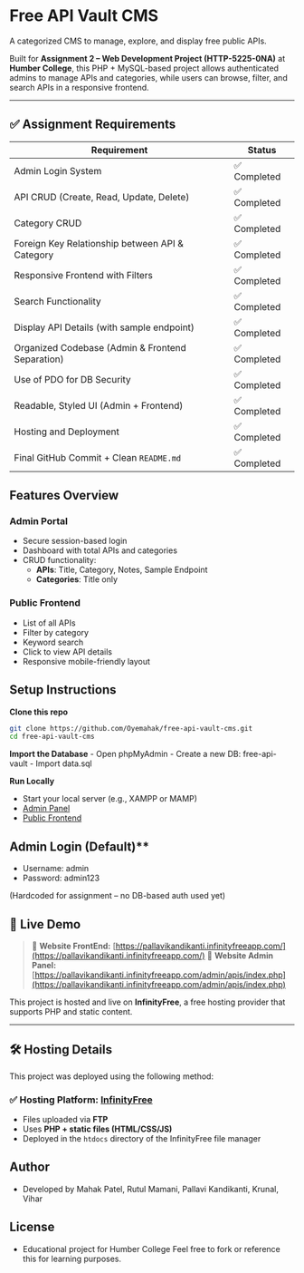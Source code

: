 # Free API Vault CMS

A categorized CMS to manage, explore, and display free public APIs.

Built for **Assignment 2 – Web Development Project (HTTP-5225-0NA)** at **Humber College**, this PHP + MySQL-based project allows authenticated admins to manage APIs and categories, while users can browse, filter, and search APIs in a responsive frontend.

---

## ✅ Assignment Requirements

| Requirement                                          | Status     |
|------------------------------------------------------|------------|
| Admin Login System                                   | ✅ Completed |
| API CRUD (Create, Read, Update, Delete)              | ✅ Completed |
| Category CRUD                                         | ✅ Completed |
| Foreign Key Relationship between API & Category      | ✅ Completed |
| Responsive Frontend with Filters                     | ✅ Completed |
| Search Functionality                                 | ✅ Completed |
| Display API Details (with sample endpoint)           | ✅ Completed |
| Organized Codebase (Admin & Frontend Separation)     | ✅ Completed |
| Use of PDO for DB Security                           | ✅ Completed |
| Readable, Styled UI (Admin + Frontend)               | ✅ Completed |
| Hosting and Deployment                               | ✅ Completed |
| Final GitHub Commit + Clean `README.md`              | ✅ Completed |


## Features Overview

### Admin Portal
- Secure session-based login
- Dashboard with total APIs and categories
- CRUD functionality:
  - **APIs**: Title, Category, Notes, Sample Endpoint
  - **Categories**: Title only

### Public Frontend
- List of all APIs
- Filter by category
- Keyword search
- Click to view API details
- Responsive mobile-friendly layout


## Setup Instructions

**Clone this repo**
   ```bash
   git clone https://github.com/Oyemahak/free-api-vault-cms.git
   cd free-api-vault-cms
   ```

**Import the Database**
	- Open phpMyAdmin
	- Create a new DB: free-api-vault
	- Import data.sql


**Run Locally**
- Start your local server (e.g., XAMPP or MAMP)
- [Admin Panel](http://localhost/free-api-vault-cms/admin/login.php)
- [Public Frontend](http://localhost/free-api-vault-cms/frontend/)

## Admin Login (Default)**

- Username: admin
- Password: admin123

(Hardcoded for assignment – no DB-based auth used yet)

## 🚀 Live Demo

> 🔗 **Website FrontEnd:** [https://pallavikandikanti.infinityfreeapp.com/](https://pallavikandikanti.infinityfreeapp.com/)
> 🔗 **Website Admin Panel:** [https://pallavikandikanti.infinityfreeapp.com/admin/apis/index.php](https://pallavikandikanti.infinityfreeapp.com/admin/apis/index.php)

This project is hosted and live on **InfinityFree**, a free hosting provider that supports PHP and static content.

---

## 🛠️ Hosting Details

This project was deployed using the following method:

### ✅ Hosting Platform: [InfinityFree](https://infinityfree.net)
- Files uploaded via **FTP**
- Uses **PHP + static files (HTML/CSS/JS)**
- Deployed in the `htdocs` directory of the InfinityFree file manager

## Author

- Developed by Mahak Patel, Rutul Mamani, Pallavi Kandikanti, Krunal, Vihar

## License

- Educational project for Humber College
Feel free to fork or reference this for learning purposes.
